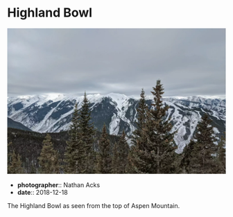 # Highland Bowl

![A snowy mountain range seen through the tops of a pine forest](assets/2018-12-18-highland-bowl.webp)

* **photographer**:: Nathan Acks
* **date**:: 2018-12-18

The Highland Bowl as seen from the top of Aspen Mountain.
